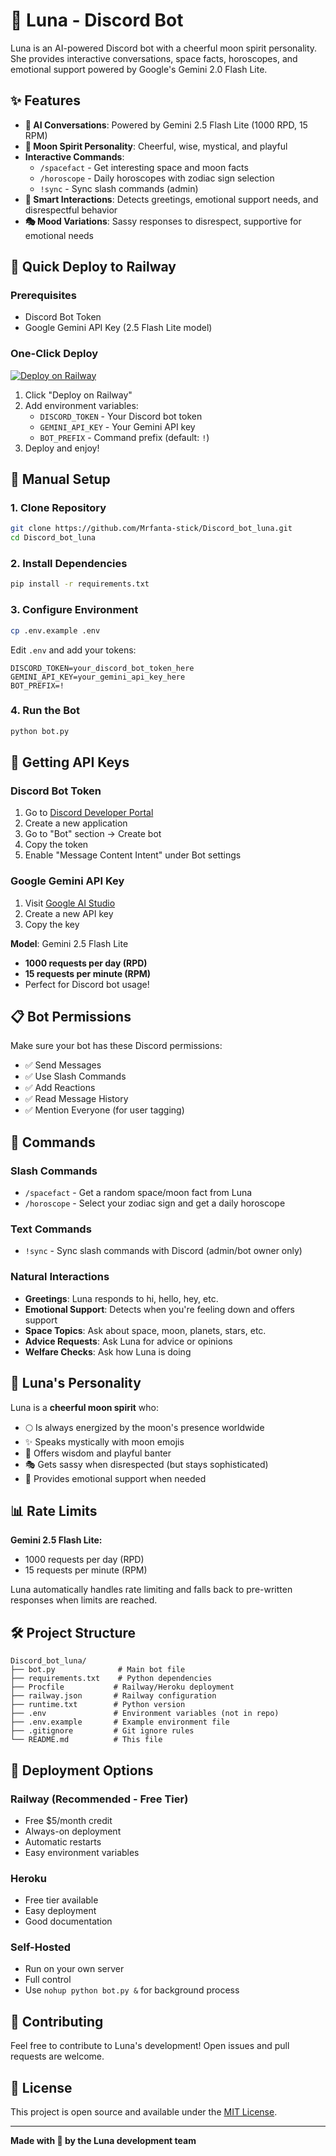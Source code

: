 # 🌙 Luna - Discord Bot

Luna is an AI-powered Discord bot with a cheerful moon spirit personality. She provides interactive conversations, space facts, horoscopes, and emotional support powered by Google's Gemini 2.0 Flash Lite.

## ✨ Features

- **🤖 AI Conversations**: Powered by Gemini 2.5 Flash Lite (1000 RPD, 15 RPM)
- **🌙 Moon Spirit Personality**: Cheerful, wise, mystical, and playful
- **Interactive Commands**: 
  - `/spacefact` - Get interesting space and moon facts
  - `/horoscope` - Daily horoscopes with zodiac sign selection
  - `!sync` - Sync slash commands (admin)
- **💬 Smart Interactions**: Detects greetings, emotional support needs, and disrespectful behavior
- **🎭 Mood Variations**: Sassy responses to disrespect, supportive for emotional needs

## 🚀 Quick Deploy to Railway

### Prerequisites
- Discord Bot Token
- Google Gemini API Key (2.5 Flash Lite model)

### One-Click Deploy

[![Deploy on Railway](https://railway.app/button.svg)](https://railway.app/new/template)

1. Click "Deploy on Railway"
2. Add environment variables:
   - `DISCORD_TOKEN` - Your Discord bot token
   - `GEMINI_API_KEY` - Your Gemini API key
   - `BOT_PREFIX` - Command prefix (default: `!`)
3. Deploy and enjoy!

## 🔧 Manual Setup

### 1. Clone Repository
```bash
git clone https://github.com/Mrfanta-stick/Discord_bot_luna.git
cd Discord_bot_luna
```

### 2. Install Dependencies
```bash
pip install -r requirements.txt
```

### 3. Configure Environment
```bash
cp .env.example .env
```

Edit `.env` and add your tokens:
```env
DISCORD_TOKEN=your_discord_bot_token_here
GEMINI_API_KEY=your_gemini_api_key_here
BOT_PREFIX=!
```

### 4. Run the Bot
```bash
python bot.py
```

## 🔑 Getting API Keys

### Discord Bot Token
1. Go to [Discord Developer Portal](https://discord.com/developers/applications)
2. Create a new application
3. Go to "Bot" section → Create bot
4. Copy the token
5. Enable "Message Content Intent" under Bot settings

### Google Gemini API Key
1. Visit [Google AI Studio](https://makersuite.google.com/app/apikey)
2. Create a new API key
3. Copy the key

**Model**: Gemini 2.5 Flash Lite
- **1000 requests per day (RPD)**
- **15 requests per minute (RPM)**
- Perfect for Discord bot usage!

## 📋 Bot Permissions

Make sure your bot has these Discord permissions:
- ✅ Send Messages
- ✅ Use Slash Commands
- ✅ Add Reactions
- ✅ Read Message History
- ✅ Mention Everyone (for user tagging)

## 🤖 Commands

### Slash Commands
- `/spacefact` - Get a random space/moon fact from Luna
- `/horoscope` - Select your zodiac sign and get a daily horoscope

### Text Commands
- `!sync` - Sync slash commands with Discord (admin/bot owner only)

### Natural Interactions
- **Greetings**: Luna responds to hi, hello, hey, etc.
- **Emotional Support**: Detects when you're feeling down and offers support
- **Space Topics**: Ask about space, moon, planets, stars, etc.
- **Advice Requests**: Ask Luna for advice or opinions
- **Welfare Checks**: Ask how Luna is doing

## 🌙 Luna's Personality

Luna is a **cheerful moon spirit** who:
- 🌕 Is always energized by the moon's presence worldwide
- ✨ Speaks mystically with moon emojis
- 💫 Offers wisdom and playful banter
- 🎭 Gets sassy when disrespected (but stays sophisticated)
- 💖 Provides emotional support when needed

## 📊 Rate Limits

**Gemini 2.5 Flash Lite:**
- 1000 requests per day (RPD)
- 15 requests per minute (RPM)

Luna automatically handles rate limiting and falls back to pre-written responses when limits are reached.

## 🛠️ Project Structure

```
Discord_bot_luna/
├── bot.py              # Main bot file
├── requirements.txt    # Python dependencies
├── Procfile           # Railway/Heroku deployment
├── railway.json       # Railway configuration
├── runtime.txt        # Python version
├── .env               # Environment variables (not in repo)
├── .env.example       # Example environment file
├── .gitignore         # Git ignore rules
└── README.md          # This file
```

## 🚀 Deployment Options

### Railway (Recommended - Free Tier)
- Free $5/month credit
- Always-on deployment
- Automatic restarts
- Easy environment variables

### Heroku
- Free tier available
- Easy deployment
- Good documentation

### Self-Hosted
- Run on your own server
- Full control
- Use `nohup python bot.py &` for background process

## 🤝 Contributing

Feel free to contribute to Luna's development! Open issues and pull requests are welcome.

## 📝 License

This project is open source and available under the [MIT License](LICENSE).

---

**Made with 🌙 by the Luna development team**
